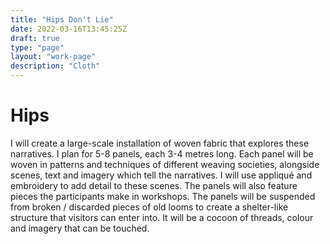 ```yaml
---
title: "Hips Don't Lie"
date: 2022-03-16T13:45:25Z
draft: true
type: "page"
layout: "work-page"
description: "Cloth"
---
```


<div class="work-category-container">
  <h1 class="work-title">Hips</h1>
</div>

<div class="work-text-container">
    <p class="work-info">I will create a large-scale installation of woven fabric that explores these narratives. I plan for 5-8 panels, each 3-4 metres long. Each panel will be woven in patterns and techniques of different weaving societies, alongside scenes, text and imagery which tell the narratives. I will use appliqué and embroidery to add detail to these scenes. The panels will also feature pieces the participants make in workshops.
    The panels will be suspended from broken / discarded pieces of old looms to create a shelter-like structure that visitors can enter into. It will be a cocoon of threads, colour and imagery that can be touched.</p>
</div>